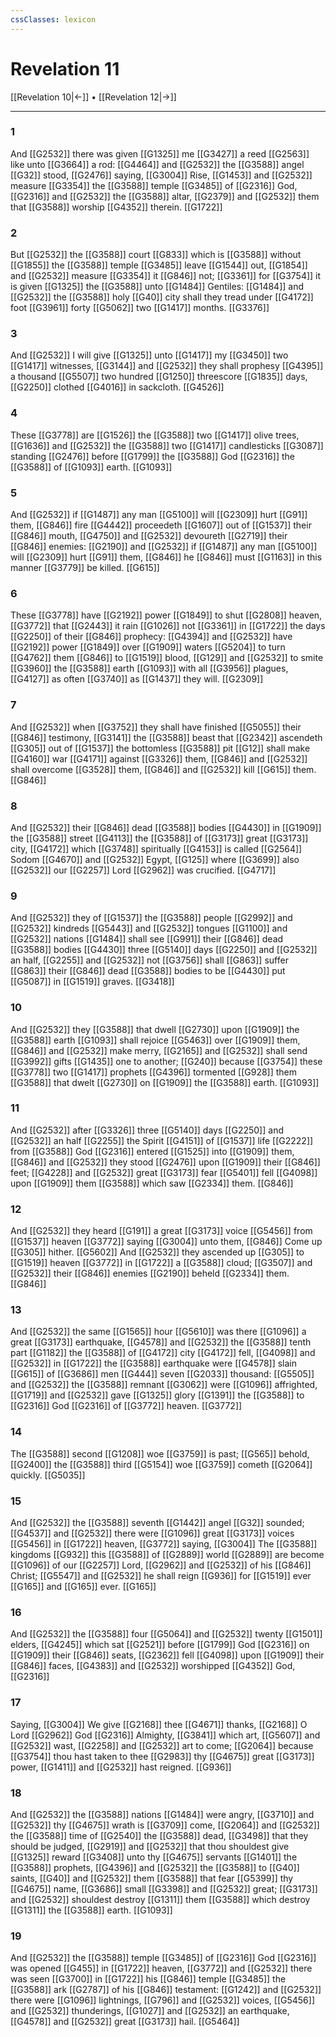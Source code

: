 ```yaml
---
cssClasses: lexicon
---
```

# Revelation 11

[[Revelation 10|←]] • [[Revelation 12|→]]

---

### 1
And [[G2532]] there was given [[G1325]] me [[G3427]] a reed [[G2563]] like unto [[G3664]] a rod: [[G4464]] and [[G2532]] the [[G3588]] angel [[G32]] stood, [[G2476]] saying, [[G3004]] Rise, [[G1453]] and [[G2532]] measure [[G3354]] the [[G3588]] temple [[G3485]] of [[G2316]] God, [[G2316]] and [[G2532]] the [[G3588]] altar, [[G2379]] and [[G2532]] them that [[G3588]] worship [[G4352]] therein. [[G1722]]

### 2
But [[G2532]] the [[G3588]] court [[G833]] which is [[G3588]] without [[G1855]] the [[G3588]] temple [[G3485]] leave [[G1544]] out, [[G1854]] and [[G2532]] measure [[G3354]] it [[G846]] not; [[G3361]] for [[G3754]] it is given [[G1325]] the [[G3588]] unto [[G1484]] Gentiles: [[G1484]] and [[G2532]] the [[G3588]] holy [[G40]] city shall they tread under [[G4172]] foot [[G3961]] forty [[G5062]] two [[G1417]] months. [[G3376]]

### 3
And [[G2532]] I will give [[G1325]] unto [[G1417]] my [[G3450]] two [[G1417]] witnesses, [[G3144]] and [[G2532]] they shall prophesy [[G4395]] a thousand [[G5507]] two hundred [[G1250]] threescore [[G1835]] days, [[G2250]] clothed [[G4016]] in sackcloth. [[G4526]]

### 4
These [[G3778]] are [[G1526]] the [[G3588]] two [[G1417]] olive trees, [[G1636]] and [[G2532]] the [[G3588]] two [[G1417]] candlesticks [[G3087]] standing [[G2476]] before [[G1799]] the [[G3588]] God [[G2316]] the [[G3588]] of [[G1093]] earth. [[G1093]]

### 5
And [[G2532]] if [[G1487]] any man [[G5100]] will [[G2309]] hurt [[G91]] them, [[G846]] fire [[G4442]] proceedeth [[G1607]] out of [[G1537]] their [[G846]] mouth, [[G4750]] and [[G2532]] devoureth [[G2719]] their [[G846]] enemies: [[G2190]] and [[G2532]] if [[G1487]] any man [[G5100]] will [[G2309]] hurt [[G91]] them, [[G846]] he [[G846]] must [[G1163]] in this manner [[G3779]] be killed. [[G615]]

### 6
These [[G3778]] have [[G2192]] power [[G1849]] to shut [[G2808]] heaven, [[G3772]] that [[G2443]] it rain [[G1026]] not [[G3361]] in [[G1722]] the days [[G2250]] of their [[G846]] prophecy: [[G4394]] and [[G2532]] have [[G2192]] power [[G1849]] over [[G1909]] waters [[G5204]] to turn [[G4762]] them [[G846]] to [[G1519]] blood, [[G129]] and [[G2532]] to smite [[G3960]] the [[G3588]] earth [[G1093]] with all [[G3956]] plagues, [[G4127]] as often [[G3740]] as [[G1437]] they will. [[G2309]]

### 7
And [[G2532]] when [[G3752]] they shall have finished [[G5055]] their [[G846]] testimony, [[G3141]] the [[G3588]] beast that [[G2342]] ascendeth [[G305]] out of [[G1537]] the bottomless [[G3588]] pit [[G12]] shall make [[G4160]] war [[G4171]] against [[G3326]] them, [[G846]] and [[G2532]] shall overcome [[G3528]] them, [[G846]] and [[G2532]] kill [[G615]] them. [[G846]]

### 8
And [[G2532]] their [[G846]]  dead [[G3588]] bodies [[G4430]] in [[G1909]] the [[G3588]] street [[G4113]] the [[G3588]] of [[G3173]] great [[G3173]] city, [[G4172]] which [[G3748]] spiritually [[G4153]] is called [[G2564]] Sodom [[G4670]] and [[G2532]] Egypt, [[G125]] where [[G3699]] also [[G2532]] our [[G2257]] Lord [[G2962]] was crucified. [[G4717]]

### 9
And [[G2532]] they of [[G1537]] the [[G3588]] people [[G2992]] and [[G2532]] kindreds [[G5443]] and [[G2532]] tongues [[G1100]] and [[G2532]] nations [[G1484]] shall see [[G991]] their [[G846]]  dead [[G3588]] bodies [[G4430]] three [[G5140]] days [[G2250]] and [[G2532]] an half, [[G2255]] and [[G2532]] not [[G3756]] shall [[G863]] suffer [[G863]] their [[G846]]  dead [[G3588]] bodies to be [[G4430]] put [[G5087]] in [[G1519]] graves. [[G3418]]

### 10
And [[G2532]] they [[G3588]] that dwell [[G2730]] upon [[G1909]] the [[G3588]] earth [[G1093]] shall rejoice [[G5463]] over [[G1909]] them, [[G846]] and [[G2532]] make merry, [[G2165]] and [[G2532]] shall send [[G3992]] gifts [[G1435]] one to another; [[G240]] because [[G3754]] these [[G3778]] two [[G1417]] prophets [[G4396]] tormented [[G928]] them [[G3588]] that dwelt [[G2730]] on [[G1909]] the [[G3588]] earth. [[G1093]]

### 11
And [[G2532]] after [[G3326]] three [[G5140]] days [[G2250]] and [[G2532]] an half [[G2255]] the Spirit [[G4151]] of [[G1537]] life [[G2222]]  from [[G3588]] God [[G2316]] entered [[G1525]] into [[G1909]] them, [[G846]] and [[G2532]] they stood [[G2476]] upon [[G1909]] their [[G846]] feet; [[G4228]] and [[G2532]] great [[G3173]] fear [[G5401]] fell [[G4098]] upon [[G1909]] them [[G3588]] which saw [[G2334]] them. [[G846]]

### 12
And [[G2532]] they heard [[G191]] a great [[G3173]] voice [[G5456]] from [[G1537]] heaven [[G3772]] saying [[G3004]] unto them, [[G846]] Come up [[G305]] hither. [[G5602]] And [[G2532]] they ascended up [[G305]] to [[G1519]] heaven [[G3772]] in [[G1722]]  a [[G3588]] cloud; [[G3507]] and [[G2532]] their [[G846]] enemies [[G2190]] beheld [[G2334]] them. [[G846]]

### 13
And [[G2532]] the same [[G1565]] hour [[G5610]] was there [[G1096]] a great [[G3173]] earthquake, [[G4578]] and [[G2532]] the [[G3588]] tenth part [[G1182]] the [[G3588]] of [[G4172]] city [[G4172]] fell, [[G4098]] and [[G2532]] in [[G1722]] the [[G3588]] earthquake were [[G4578]] slain [[G615]] of [[G3686]] men [[G444]] seven [[G2033]] thousand: [[G5505]] and [[G2532]] the [[G3588]] remnant [[G3062]] were [[G1096]] affrighted, [[G1719]] and [[G2532]] gave [[G1325]] glory [[G1391]] the [[G3588]] to [[G2316]] God [[G2316]] of [[G3772]] heaven. [[G3772]]

### 14
The [[G3588]] second [[G1208]] woe [[G3759]] is past; [[G565]] behold, [[G2400]] the [[G3588]] third [[G5154]] woe [[G3759]] cometh [[G2064]] quickly. [[G5035]]

### 15
And [[G2532]] the [[G3588]] seventh [[G1442]] angel [[G32]] sounded; [[G4537]] and [[G2532]] there were [[G1096]] great [[G3173]] voices [[G5456]] in [[G1722]] heaven, [[G3772]] saying, [[G3004]] The [[G3588]] kingdoms [[G932]] this [[G3588]] of [[G2889]] world [[G2889]] are become [[G1096]] of our [[G2257]] Lord, [[G2962]] and [[G2532]] of his [[G846]] Christ; [[G5547]] and [[G2532]] he shall reign [[G936]] for [[G1519]] ever [[G165]] and [[G165]] ever. [[G165]]

### 16
And [[G2532]] the [[G3588]] four [[G5064]] and [[G2532]] twenty [[G1501]] elders, [[G4245]] which sat [[G2521]] before [[G1799]] God [[G2316]] on [[G1909]] their [[G846]] seats, [[G2362]] fell [[G4098]] upon [[G1909]] their [[G846]] faces, [[G4383]] and [[G2532]] worshipped [[G4352]] God, [[G2316]]

### 17
Saying, [[G3004]] We give [[G2168]] thee [[G4671]] thanks, [[G2168]] O Lord [[G2962]] God [[G2316]] Almighty, [[G3841]] which art, [[G5607]] and [[G2532]] wast, [[G2258]] and [[G2532]] art to come; [[G2064]] because [[G3754]] thou hast taken to thee [[G2983]] thy [[G4675]] great [[G3173]] power, [[G1411]] and [[G2532]] hast reigned. [[G936]]

### 18
And [[G2532]] the [[G3588]] nations [[G1484]] were angry, [[G3710]] and [[G2532]] thy [[G4675]] wrath is [[G3709]] come, [[G2064]] and [[G2532]] the [[G3588]] time of [[G2540]] the [[G3588]] dead, [[G3498]] that they should be judged, [[G2919]] and [[G2532]] that thou shouldest give [[G1325]] reward [[G3408]] unto thy [[G4675]] servants [[G1401]] the [[G3588]] prophets, [[G4396]] and [[G2532]] the [[G3588]] to [[G40]] saints, [[G40]] and [[G2532]] them [[G3588]] that fear [[G5399]] thy [[G4675]] name, [[G3686]] small [[G3398]] and [[G2532]] great; [[G3173]] and [[G2532]] shouldest destroy [[G1311]] them [[G3588]] which destroy [[G1311]] the [[G3588]] earth. [[G1093]]

### 19
And [[G2532]] the [[G3588]] temple [[G3485]] of [[G2316]] God [[G2316]] was opened [[G455]] in [[G1722]] heaven, [[G3772]] and [[G2532]] there was seen [[G3700]] in [[G1722]] his [[G846]] temple [[G3485]] the [[G3588]] ark [[G2787]] of his [[G846]] testament: [[G1242]] and [[G2532]] there were [[G1096]] lightnings, [[G796]] and [[G2532]] voices, [[G5456]] and [[G2532]] thunderings, [[G1027]] and [[G2532]] an earthquake, [[G4578]] and [[G2532]] great [[G3173]] hail. [[G5464]]